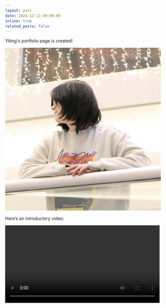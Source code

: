 ```yaml
---
layout: post
date: 2024-12-12 00:00:00
inline: true
related_posts: false
---
```


Yiting's portfolio page is created!

![Portfolio Cover](assets/img/prof_pic.jpeg)

Here’s an introductory video:

<video width="500" controls>
  <source src="videos/portfolio-intro.mp4" type="video/mp4">
  Your browser does not support the video tag.
</video>
